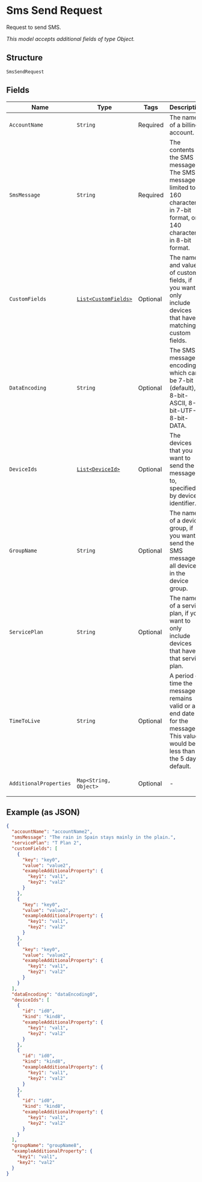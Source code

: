 
# Sms Send Request

Request to send SMS.

*This model accepts additional fields of type Object.*

## Structure

`SmsSendRequest`

## Fields

| Name | Type | Tags | Description | Getter | Setter |
|  --- | --- | --- | --- | --- | --- |
| `AccountName` | `String` | Required | The name of a billing account. | String getAccountName() | setAccountName(String accountName) |
| `SmsMessage` | `String` | Required | The contents of the SMS message. The SMS message is limited to 160 characters in 7-bit format, or 140 characters in 8-bit format. | String getSmsMessage() | setSmsMessage(String smsMessage) |
| `CustomFields` | [`List<CustomFields>`](../../doc/models/custom-fields.md) | Optional | The names and values of custom fields, if you want to only include devices that have matching custom fields. | List<CustomFields> getCustomFields() | setCustomFields(List<CustomFields> customFields) |
| `DataEncoding` | `String` | Optional | The SMS message encoding, which can be 7-bit (default), 8-bit-ASCII, 8-bit-UTF-8, 8-bit-DATA. | String getDataEncoding() | setDataEncoding(String dataEncoding) |
| `DeviceIds` | [`List<DeviceId>`](../../doc/models/device-id.md) | Optional | The devices that you want to send the message to, specified by device identifier. | List<DeviceId> getDeviceIds() | setDeviceIds(List<DeviceId> deviceIds) |
| `GroupName` | `String` | Optional | The name of a device group, if you want to send the SMS message to all devices in the device group. | String getGroupName() | setGroupName(String groupName) |
| `ServicePlan` | `String` | Optional | The name of a service plan, if you want to only include devices that have that service plan. | String getServicePlan() | setServicePlan(String servicePlan) |
| `TimeToLive` | `String` | Optional | A period of time the message remains valid or an end date for the message. This value would be less than the 5 day default. | String getTimeToLive() | setTimeToLive(String timeToLive) |
| `AdditionalProperties` | `Map<String, Object>` | Optional | - | Object getAdditionalProperty(String key) | additionalProperty(String key, Object value) |

## Example (as JSON)

```json
{
  "accountName": "accountName2",
  "smsMessage": "The rain in Spain stays mainly in the plain.",
  "servicePlan": "T Plan 2",
  "customFields": [
    {
      "key": "key0",
      "value": "value2",
      "exampleAdditionalProperty": {
        "key1": "val1",
        "key2": "val2"
      }
    },
    {
      "key": "key0",
      "value": "value2",
      "exampleAdditionalProperty": {
        "key1": "val1",
        "key2": "val2"
      }
    },
    {
      "key": "key0",
      "value": "value2",
      "exampleAdditionalProperty": {
        "key1": "val1",
        "key2": "val2"
      }
    }
  ],
  "dataEncoding": "dataEncoding0",
  "deviceIds": [
    {
      "id": "id0",
      "kind": "kind8",
      "exampleAdditionalProperty": {
        "key1": "val1",
        "key2": "val2"
      }
    },
    {
      "id": "id0",
      "kind": "kind8",
      "exampleAdditionalProperty": {
        "key1": "val1",
        "key2": "val2"
      }
    },
    {
      "id": "id0",
      "kind": "kind8",
      "exampleAdditionalProperty": {
        "key1": "val1",
        "key2": "val2"
      }
    }
  ],
  "groupName": "groupName8",
  "exampleAdditionalProperty": {
    "key1": "val1",
    "key2": "val2"
  }
}
```

